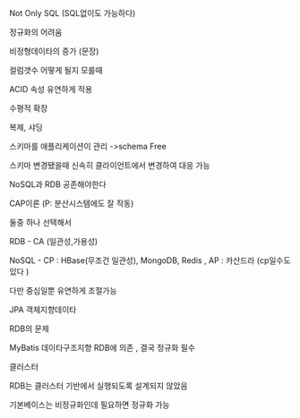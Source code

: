 Not Only SQL (SQL없이도 가능하다) 

정규화의 어려움  

비정형데이타의 증가 (문장) 

컬럼갯수 어떻게 될지 모를때  

ACID 속성 유연하게 적용  

수평적 확장  

복제, 샤딩  

스키마를 애플리케이션이 관리 ->schema Free  

스키마 변경됐을때 신속히 클라이언트에서 변경하여 대응 가능  

NoSQL과 RDB 공존해야한다  

CAP이론 (P: 분산시스템에도 잘 작동) 

둘중 하나 선택해서  

RDB - CA (일관성,가용성)  

NoSQL - CP : HBase(무조건 일관성), MongoDB, Redis , AP : 카산드라 (cp일수도 있다 ) 

다만 중심일뿐 유연하게 조절가능 

JPA 객체지향데이타  

RDB의 문제  

MyBatis 데이타구조지향 RDB에 의존 , 결국 정규화 필수  

클러스터  

RDB는 클러스터 기반에서 실행되도록 설계되지 않았음  

기본베이스는 비정규화인데 필요하면 정규화 가능  